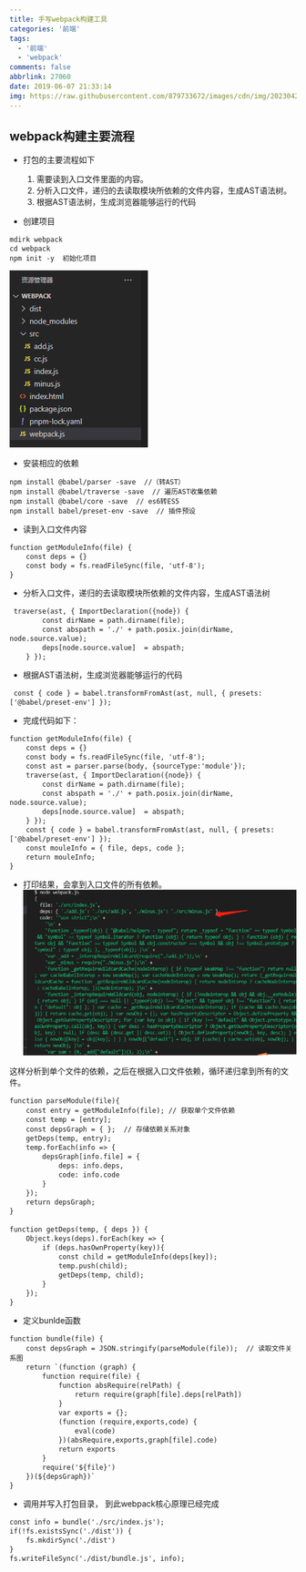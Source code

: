 ```yaml
---
title: 手写webpack构建工具
categories: '前端'
tags:
  - '前端'
  - 'webpack'
comments: false
abbrlink: 27060
date: 2019-06-07 21:33:14
img: https://raw.githubusercontent.com/879733672/images/cdn/img/202304282212112.png
---
```

## webpack构建主要流程

* 打包的主要流程如下
    1. 需要读到入口文件里面的内容。
    2. 分析入口文件，递归的去读取模块所依赖的文件内容，生成AST语法树。
    3. 根据AST语法树，生成浏览器能够运行的代码


* 创建项目

```
mdirk webpack
cd webpack
npm init -y  初始化项目
```
![](https://raw.githubusercontent.com/879733672/images/cdn/img/202302241054732.png)

* 安装相应的依赖

```
npm install @babel/parser -save  //（转AST）
npm install @babel/traverse -save  // 遍历AST收集依赖
npm install @babel/core -save  // es6转ES5
npm install babel/preset-env -save  // 插件预设
```

* 读到入口文件内容

```
function getModuleInfo(file) {
    const deps = {}
    const body = fs.readFileSync(file, 'utf-8');
}
```
* 分析入口文件，递归的去读取模块所依赖的文件内容，生成AST语法树
```
 traverse(ast, { ImportDeclaration({node}) {
        const dirName = path.dirname(file);
        const abspath = './' + path.posix.join(dirName, node.source.value);
        deps[node.source.value]  = abspath;
    } });
```
* 根据AST语法树，生成浏览器能够运行的代码
```
 const { code } = babel.transformFromAst(ast, null, { presets: ['@babel/preset-env'] });
 ```
* 完成代码如下：
```
function getModuleInfo(file) {
    const deps = {}
    const body = fs.readFileSync(file, 'utf-8');
    const ast = parser.parse(body, {sourceType:'module'});
    traverse(ast, { ImportDeclaration({node}) {
        const dirName = path.dirname(file);
        const abspath = './' + path.posix.join(dirName, node.source.value);
        deps[node.source.value]  = abspath;
    } });
    const { code } = babel.transformFromAst(ast, null, { presets: ['@babel/preset-env'] });
    const mouleInfo = { file, deps, code };
    return mouleInfo;
}
```
* 打印结果，会拿到入口文件的所有依赖。
![](https://raw.githubusercontent.com/879733672/images/cdn/img/202302241101804.png)

这样分析到单个文件的依赖，之后在根据入口文件依赖，循环递归拿到所有的文件。

```
function parseModule(file){
    const entry = getModuleInfo(file); // 获取单个文件依赖
    const temp = [entry];
    const depsGraph = { };  // 存储依赖关系对象
    getDeps(temp, entry);
    temp.forEach(info => {
        depsGraph[info.file] = {
            deps: info.deps,
            code: info.code
        }
    });
    return depsGraph;
}

function getDeps(temp, { deps }) {
    Object.keys(deps).forEach(key => {
        if (deps.hasOwnProperty(key)){
            const child = getModuleInfo(deps[key]);
            temp.push(child);
            getDeps(temp, child);
        }
    });
}
```

* 定义bunlde函数
```
function bundle(file) {
    const depsGraph = JSON.stringify(parseModule(file));  // 读取文件关系图
    return `(function (graph) {
        function require(file) {
            function absRequire(relPath) {
                return require(graph[file].deps[relPath])
            }
            var exports = {};
            (function (require,exports,code) {
                eval(code)
            })(absRequire,exports,graph[file].code)
            return exports
        }
        require('${file}')
    })(${depsGraph})`
}
```
* 调用并写入打包目录， 到此webpack核心原理已经完成
```
const info = bundle('./src/index.js');
if(!fs.existsSync('./dist')) {
    fs.mkdirSync('./dist')
}
fs.writeFileSync('./dist/bundle.js', info);
```





